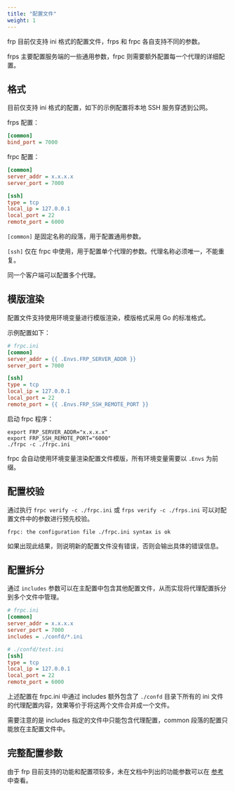 ```yaml
---
title: "配置文件"
weight: 1
---
```


frp 目前仅支持 ini 格式的配置文件，frps 和 frpc 各自支持不同的参数。

frps 主要配置服务端的一些通用参数，frpc 则需要额外配置每一个代理的详细配置。

## 格式

目前仅支持 ini 格式的配置，如下的示例配置将本地 SSH 服务穿透到公网。

frps 配置：

```ini
[common]
bind_port = 7000
```

frpc 配置：

```ini
[common]
server_addr = x.x.x.x
server_port = 7000

[ssh]
type = tcp
local_ip = 127.0.0.1
local_port = 22
remote_port = 6000
```

`[common]` 是固定名称的段落，用于配置通用参数。

`[ssh]` 仅在 frpc 中使用，用于配置单个代理的参数。代理名称必须唯一，不能重复。

同一个客户端可以配置多个代理。

## 模版渲染

配置文件支持使用环境变量进行模版渲染，模版格式采用 Go 的标准格式。

示例配置如下：

```ini
# frpc.ini
[common]
server_addr = {{ .Envs.FRP_SERVER_ADDR }}
server_port = 7000

[ssh]
type = tcp
local_ip = 127.0.0.1
local_port = 22
remote_port = {{ .Envs.FRP_SSH_REMOTE_PORT }}
```

启动 frpc 程序：

```
export FRP_SERVER_ADDR="x.x.x.x"
export FRP_SSH_REMOTE_PORT="6000"
./frpc -c ./frpc.ini
```

frpc 会自动使用环境变量渲染配置文件模版，所有环境变量需要以 `.Envs` 为前缀。

## 配置校验

通过执行 `frpc verify -c ./frpc.ini` 或 `frps verify -c ./frps.ini` 可以对配置文件中的参数进行预先校验。

```
frpc: the configuration file ./frpc.ini syntax is ok
```

如果出现此结果，则说明新的配置文件没有错误，否则会输出具体的错误信息。

## 配置拆分

通过 `includes` 参数可以在主配置中包含其他配置文件，从而实现将代理配置拆分到多个文件中管理。

```ini
# frpc.ini
[common]
server_addr = x.x.x.x
server_port = 7000
includes = ./confd/*.ini
```

```ini
# ./confd/test.ini
[ssh]
type = tcp
local_ip = 127.0.0.1
local_port = 22
remote_port = 6000
```

上述配置在 frpc.ini 中通过 includes 额外包含了 `./confd` 目录下所有的 ini 文件的代理配置内容，效果等价于将这两个文件合并成一个文件。

需要注意的是 includes 指定的文件中只能包含代理配置，common 段落的配置只能放在主配置文件中。

## 完整配置参数

由于 frp 目前支持的功能和配置项较多，未在文档中列出的功能参数可以在 [参考](/docs/reference) 中查看。

